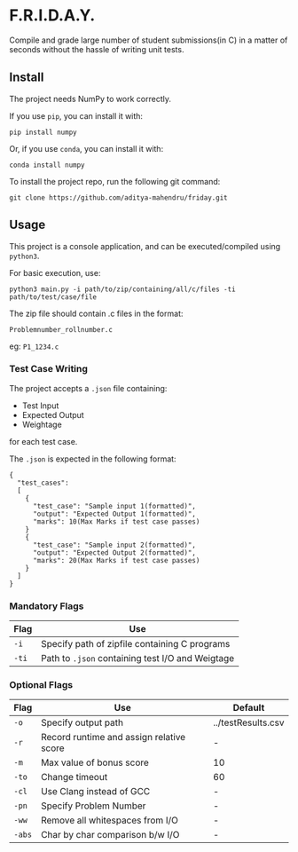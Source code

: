 # F.R.I.D.A.Y.

Compile and grade large number of student submissions(in C) in a matter of seconds without the hassle of writing unit tests.

## Install
The project needs NumPy to work correctly.

If you use ```pip```, you can install it with:

```pip install numpy```

Or, if you use ```conda```, you can install it with:

```conda install numpy```

To install the project repo, run the following git command:

```git clone https://github.com/aditya-mahendru/friday.git```

## Usage

This project is a console application, and can be executed/compiled using ```python3```.

For basic execution, use:

```python3 main.py -i path/to/zip/containing/all/c/files -ti path/to/test/case/file```

The zip file should contain .c files in the format:

```Problemnumber_rollnumber.c```

eg: ```P1_1234.c```

### Test Case Writing

The project accepts a ```.json``` file containing:

- Test Input
- Expected Output
- Weightage

for each test case.

The ```.json``` is expected in the following format:

```
{
  "test_cases":
  [
    {
      "test_case": "Sample input 1(formatted)",
      "output": "Expected Output 1(formatted)",
      "marks": 10(Max Marks if test case passes)
    }
    {
      "test_case": "Sample input 2(formatted)",
      "output": "Expected Output 2(formatted)",
      "marks": 20(Max Marks if test case passes)
    }
  ]
}
```
### Mandatory Flags
|Flag|Use|
|---|---|
|```-i```|Specify path of zipfile containing C programs|
|```-ti```|Path to ```.json``` containing test I/O and Weigtage|


### Optional Flags

|Flag|Use|Default|
|---|---|---|
|```-o```|Specify output path| ../testResults.csv|
|```-r```|Record runtime and assign relative score|-|
|```-m```|Max value of bonus score|10|
|```-to```|Change timeout|60|
|```-cl```|Use Clang instead of GCC|-|
|```-pn```|Specify Problem Number|-|
|```-ww```|Remove all whitespaces from I/O|-|
|```-abs```|Char by char comparison b/w I/O|-|
